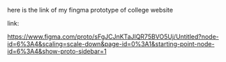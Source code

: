 here is the link of my fingma prototype of college website

link: 

https://www.figma.com/proto/sFgJCJnKTaJlQR75BVO5Uj/Untitled?node-id=6%3A4&scaling=scale-down&page-id=0%3A1&starting-point-node-id=6%3A4&show-proto-sidebar=1
